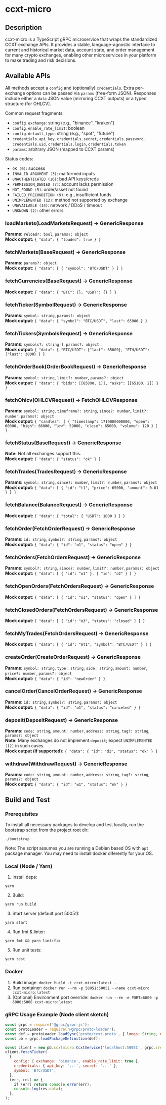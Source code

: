 # ccxt-micro

## Description

ccxt-micro is a TypeScript gRPC microservice that wraps the standardized CCXT exchange APIs. It provides a stable, language-agnostic interface to current and historical market data, account state, and order management for many crypto exchanges, enabling other microservices in your platform to make trading and risk decisions.

## Available APIs

All methods accept a `config` and (optionally) `credentials`. Extra per-exchange options can be passed via `params` (free-form JSON). Responses include either a `data` JSON value (mirroring CCXT outputs) or a typed structure (for OHLCV).

Common request fragments:

- `config.exchange`: string (e.g., "binance", "kraken")
- `config.enable_rate_limit`: boolean
- `config.default_type`: string (e.g., "spot", "future")
- `credentials.api_key`, `credentials.secret`, `credentials.password`, `credentials.uid`, `credentials.login`, `credentials.token`
- `params`: arbitrary JSON (mapped to CCXT params)

Status codes:

- `OK (0)`: success
- `INVALID_ARGUMENT (3)`: malformed inputs
- `UNAUTHENTICATED (16)`: bad API keys/creds
- `PERMISSION_DENIED (7)`: account lacks permission
- `NOT_FOUND (5)`: order/asset not found
- `FAILED_PRECONDITION (9)`: e.g., insufficient funds
- `UNIMPLEMENTED (12)`: method not supported by exchange
- `UNAVAILABLE (14)`: network / DDoS / timeout
- `UNKNOWN (2)`: other errors

### loadMarkets(LoadMarketsRequest) -> GenericResponse

**Params:** `reload?: bool`, `params?: object`  
**Mock output:**
`{ "data": { "loaded": true } }`

### fetchMarkets(BaseRequest) -> GenericResponse

**Params:** `params?: object`  
**Mock output:**
`{ "data": [ { "symbol": "BTC/USDT" } ] }`

### fetchCurrencies(BaseRequest) -> GenericResponse

**Mock output:**
`{ "data": { "BTC": {}, "USDT": {} } }`

### fetchTicker(SymbolRequest) -> GenericResponse

**Params:** `symbol: string`, `params?: object`  
**Mock output:**
`{ "data": { "symbol": "BTC/USDT", "last": 65000 } }`

### fetchTickers(SymbolsRequest) -> GenericResponse

**Params:** `symbols?: string[]`, `params?: object`  
**Mock output:**
`{ "data": { "BTC/USDT": {"last": 65000}, "ETH/USDT": {"last": 3000} } }`

### fetchOrderBook(OrderBookRequest) -> GenericResponse

**Params:** `symbol: string`, `limit?: number`, `params?: object`  
**Mock output:**
`{ "data": { "bids": [[65000, 1]], "asks": [[65100, 2]] } }`

### fetchOhlcv(OHLCVRequest) -> FetchOHLCVResponse

**Params:** `symbol: string`, `timeframe?: string`, `since?: number`, `limit?: number`, `params?: object`  
**Mock output:**
`{ "candles": [ { "timestamp": 1710000000000, "open": 60000, "high": 66000, "low": 59000, "close": 65000, "volume": 120 } ] }`

### fetchStatus(BaseRequest) -> GenericResponse

**Note:** Not all exchanges support this.  
**Mock output:**
`{ "data": { "status": "ok" } }`

### fetchTrades(TradesRequest) -> GenericResponse

**Params:** `symbol: string`, `since?: number`, `limit?: number`, `params?: object`  
**Mock output:**
`{ "data": [ { "id": "t1", "price": 65000, "amount": 0.01 } ] }`

### fetchBalance(BalanceRequest) -> GenericResponse

**Mock output:**
`{ "data": { "total": { "USDT": 1000 } } }`

### fetchOrder(FetchOrderRequest) -> GenericResponse

**Params:** `id: string`, `symbol?: string`, `params?: object`  
**Mock output:**
`{ "data": { "id": "o1", "status": "open" } }`

### fetchOrders(FetchOrdersRequest) -> GenericResponse

**Params:** `symbol?: string`, `since?: number`, `limit?: number`, `params?: object`  
**Mock output:**
`{ "data": [ { "id": "o1" }, { "id": "o2" } ] }`

### fetchOpenOrders(FetchOrdersRequest) -> GenericResponse

**Mock output:**
`{ "data": [ { "id": "o1", "status": "open" } ] }`

### fetchClosedOrders(FetchOrdersRequest) -> GenericResponse

**Mock output:**
`{ "data": [ { "id": "o3", "status": "closed" } ] }`

### fetchMyTrades(FetchOrdersRequest) -> GenericResponse

**Mock output:**
`{ "data": [ { "id": "mt1", "symbol": "BTC/USDT" } ] }`

### createOrder(CreateOrderRequest) -> GenericResponse

**Params:** `symbol: string`, `type: string`, `side: string`, `amount: number`, `price?: number`, `params?: object`  
**Mock output:**
`{ "data": { "id": "newOrder" } }`

### cancelOrder(CancelOrderRequest) -> GenericResponse

**Params:** `id: string`, `symbol?: string`, `params?: object`  
**Mock output:**
`{ "data": { "id": "o1", "status": "canceled" } }`

### deposit(DepositRequest) -> GenericResponse

**Params:** `code: string`, `amount: number`, `address: string`, `tag?: string`, `params?: object`  
**Note:** Many exchanges do not implement `deposit`; expect `UNIMPLEMENTED (12)` in such cases.  
**Mock output (if supported):**
`{ "data": { "id": "d1", "status": "ok" } }`

### withdraw(WithdrawRequest) -> GenericResponse

**Params:** `code: string`, `amount: number`, `address: string`, `tag?: string`, `params?: object`  
**Mock output:**
`{ "data": { "id": "w1", "status": "ok" } }`

## Build and Test

### Prerequisites

To install all necessary packages to develop and test locally, run the bootstrap script from the project root dir:

`./bootstrap`

Note: The script assumes you are running a Debian based OS with `apt` package manager. You may need to install docker diferently for your OS.

### Local (Node / Yarn)

1. Install deps:

`yarn`

2. Build:

`yarn run build`

3. Start server (default port 50051):

`yarn start`

4. Run fmt & linter:

`yarn fmt && yarn lint:fix`

5. Run unit tests:

`yarn test`

### Docker

1. Build image:
   `docker build -t ccxt-micro:latest .`
2. Run container:
   `docker run --rm -p 50051:50051 --name ccxt-micro ccxt-micro:latest`
3. (Optional) Environment port override:
   `docker run --rm -e PORT=6000 -p 6000:6000 ccxt-micro:latest`

### gRPC Usage Example (Node client sketch)

```js
const grpc = require('@grpc/grpc-js');
const protoLoader = require('@grpc/proto-loader');
const def = protoLoader.loadSync('proto/ccxt.proto', { longs: String, defaults: true });
const pb = grpc.loadPackageDefinition(def);

const client = new pb.ccxtmicro.CcxtService('localhost:50051', grpc.credentials.createInsecure());
client.fetchTicker(
  {
    config: { exchange: 'binance', enable_rate_limit: true },
    credentials: { api_key: '...', secret: '...' },
    symbol: 'BTC/USDT',
  },
  (err, res) => {
    if (err) return console.error(err);
    console.log(res.data);
  },
);
```
